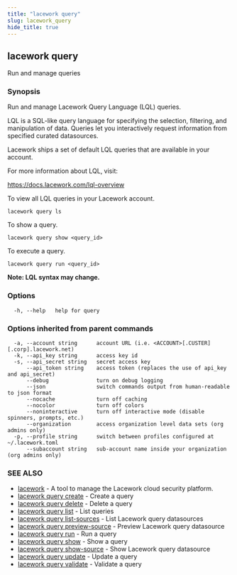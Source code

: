 ```yaml
---
title: "lacework query"
slug: lacework_query
hide_title: true
---
```


## lacework query

Run and manage queries

### Synopsis

Run and manage Lacework Query Language (LQL) queries.

LQL is a SQL-like query language for specifying the selection, filtering, and 
manipulation of data. Queries let you interactively request information from 
specified curated datasources.

Lacework ships a set of default LQL queries that are available in your account.

For more information about LQL, visit:

  https://docs.lacework.com/lql-overview

To view all LQL queries in your Lacework account.

    lacework query ls

To show a query.

    lacework query show <query_id>

To execute a query.

    lacework query run <query_id>

**Note: LQL syntax may change.**


### Options

```
  -h, --help   help for query
```

### Options inherited from parent commands

```
  -a, --account string      account URL (i.e. <ACCOUNT>[.CUSTER][.corp].lacework.net)
  -k, --api_key string      access key id
  -s, --api_secret string   secret access key
      --api_token string    access token (replaces the use of api_key and api_secret)
      --debug               turn on debug logging
      --json                switch commands output from human-readable to json format
      --nocache             turn off caching
      --nocolor             turn off colors
      --noninteractive      turn off interactive mode (disable spinners, prompts, etc.)
      --organization        access organization level data sets (org admins only)
  -p, --profile string      switch between profiles configured at ~/.lacework.toml
      --subaccount string   sub-account name inside your organization (org admins only)
```

### SEE ALSO

* [lacework](lacework.md)	 - A tool to manage the Lacework cloud security platform.
* [lacework query create](lacework_query_create.md)	 - Create a query
* [lacework query delete](lacework_query_delete.md)	 - Delete a query
* [lacework query list](lacework_query_list.md)	 - List queries
* [lacework query list-sources](lacework_query_list-sources.md)	 - List Lacework query datasources
* [lacework query preview-source](lacework_query_preview-source.md)	 - Preview Lacework query datasource
* [lacework query run](lacework_query_run.md)	 - Run a query
* [lacework query show](lacework_query_show.md)	 - Show a query
* [lacework query show-source](lacework_query_show-source.md)	 - Show Lacework query datasource
* [lacework query update](lacework_query_update.md)	 - Update a query
* [lacework query validate](lacework_query_validate.md)	 - Validate a query

